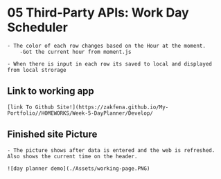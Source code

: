 # 05 Third-Party APIs: Work Day Scheduler

```
- The color of each row changes based on the Hour at the moment.
    -Got the current hour from moment.js

- When there is input in each row its saved to local and displayed from local strorage

```

## Link to working app

```
[link To Github Site!](https://zakfena.github.io/My-Portfolio//HOMEWORKS/Week-5-DayPlanner/Develop/
```

## Finished site Picture

```
- The picture shows after data is entered and the web is refreshed. Also shows the current time on the header.

![day planner demo](./Assets/working-page.PNG)
```

